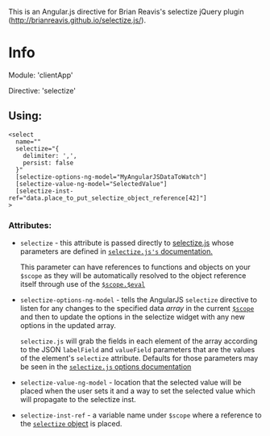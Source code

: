 This is an Angular.js directive for Brian Reavis's selectize jQuery plugin (http://brianreavis.github.io/selectize.js/).

# Info #

Module: 'clientApp'

Directive: 'selectize'

## Using: ##


    <select 
      name="" 
      selectize="{
        delimiter: ',',
        persist: false 
      }" 
      [selectize-options-ng-model="MyAngularJSDataToWatch"]
      [selectize-value-ng-model="SelectedValue"]
      [selectize-inst-ref="data.place_to_put_selectize_object_reference[42]"]
    >


### Attributes: ###

* `selectize` - this attribute is passed directly to [selectize.js](https://github.com/brianreavis/selectize.js/blob/master/docs/api.md)
    whose parameters are defined in [`selectize.js's` documentation.](https://github.com/brianreavis/selectize.js/blob/master/docs/usage.md#options)
    
    This parameter can have references to functions and objects on your `$scope`
    as they will be automatically resolved to the object reference itself 
    through use of the [`$scope.$eval`](https://docs.angularjs.org/api/ng/type/$rootScope.Scope#$eval)
    
* `selectize-options-ng-model` - tells the AngularJS `selectize` directive to
    listen for any changes to the specified data *array* in the current
    [`$scope`](https://docs.angularjs.org/guide/scope) and then to update the
    options in the selectize widget with any new options in the updated array.
    
    `selectize.js` will grab the fields in each element of the array according
    to the JSON `labelField` and `valueField` parameters that are the values of
    the element's `selectize` attribute.  Defaults for those parameters may be
    seen in the [`selectize.js` options documentation](https://github.com/brianreavis/selectize.js/blob/master/docs/usage.md#options)

* `selectize-value-ng-model` - location that the selected value will be placed
    when the user sets it and a way to set the selected value which will 
    propagate to the selectize inst.
    
* `selectize-inst-ref` - a variable name under `$scope` where a reference to
    the 
    [`selectize` object](https://github.com/brianreavis/selectize.js/blob/master/docs/api.md)
    is placed.
